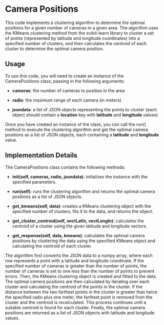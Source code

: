 # Camera Positions

This code implements a clustering algorithm to determine the optimal positions for a given number of cameras in a given area. The algorithm uses the KMeans clustering method from the scikit-learn library to cluster a set of points (represented by latitude and longitude coordinates) into a specified number of clusters, and then calculates the centroid of each cluster to determine the optimal camera position.

## Usage

To use this code, you will need to create an instance of the CameraPositions class, passing in the following arguments:

- **cameras**: the number of cameras to position in the area

* **radio**: the maximum range of each camera (in meters)

- **jsondata**: a list of JSON objects representing the points to cluster (each object should contain a **location** key with **latitude** and **longitude** values)

Once you have created an instance of the class, you can call the run() method to execute the clustering algorithm and get the optimal camera positions as a list of JSON objects, each containing a **latitude** and **longitude** value.

## Implementation Details

The CameraPositions class contains the following methods:

- **init(self, cameras, radio, jsondata)**: initializes the instance with the specified parameters.

* **run(self)**: runs the clustering algorithm and returns the optimal camera positions as a list of JSON objects.

* **get_kmeans(self, data)**: creates a KMeans clustering object with the specified number of clusters, fits it to the data, and returns the object.

* **get_cluster_centroid(self, vectLatIn, vectLongIn)**: calculates the centroid of a cluster using the given latitude and longitude vectors.

* **get_response(self, data, kmeans)**: calculates the optimal camera positions by clustering the data using the specified KMeans object and calculating the centroid of each cluster.

The algorithm first converts the JSON data to a numpy array, where each row represents a point with a latitude and longitude coordinate. If the specified number of cameras is greater than the number of points, the number of cameras is set to one less than the number of points to prevent errors. Then, the KMeans clustering object is created and fitted to the data. The optimal camera positions are then calculated by iterating over each cluster and calculating the centroid of the points in the cluster. If the distance between the two farthest points in the cluster is greater than twice the specified radio plus one meter, the farthest point is removed from the cluster and the centroid is recalculated. This process continues until a suitable centroid is found for each cluster. Finally, the optimal camera positions are returned as a list of JSON objects with latitude and longitude values.
